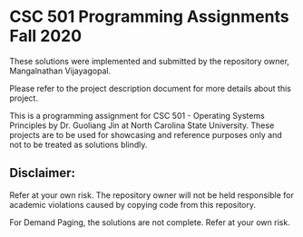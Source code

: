 # CSC 501 Programming Assignments Fall 2020

These solutions were implemented and submitted by the repository owner, Mangalnathan Vijayagopal.

Please refer to the project description document for more details about this project.

This is a programming assignment for CSC 501 - Operating Systems Principles by Dr. Guoliang Jin at North Carolina State University.
These projects are to be used for showcasing and reference purposes only and not to be treated as solutions blindly.

## <b>Disclaimer:</b> 

Refer at your own risk. The repository owner will not be held responsible for academic violations caused by copying code from this repository.

For Demand Paging, the solutions are not complete. Refer at your own risk.
